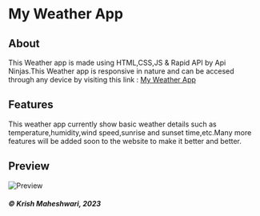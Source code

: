 # My Weather App

## About
This Weather app is made using HTML,CSS,JS & Rapid API by Api Ninjas.This Weather app is responsive in nature and can be accesed through any device by visiting this link :  [My Weather App](https://krish2958.github.io/Weather/index "My Weather App")

## Features

 This weather app currently show basic weather details such as temperature,humidity,wind speed,sunrise and sunset time,etc.Many more features will be added soon to the website to make it better and better.
## Preview

![Preview](https://i.ibb.co/VBft6r6/Screen-Shot-2023-01-24-at-3-36-07-PM.png)


##### &copy; Krish Maheshwari, 2023
